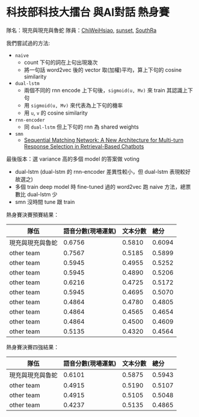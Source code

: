 # 科技部科技大擂台 與AI對話 熱身賽

隊名：現充與現充與魯蛇
隊員：[ChiWeiHsiao](https://github.com/ChiWeiHsiao), [sunset](https://github.com/sunset1995), [SouthRa](https://github.com/ko19951231)

我們嘗試過的方法:
- `naive`
    - count 下句的詞在上句出現幾次
    - 將一句話 word2vec 後的 vector 取(加權)平均，算上下句的 cosine similarity
- `dual-lstm`
    - 兩個不同的 rnn encode 上下句後，`sigmoid(u, Mv)` 來 train 其認識上下句
    - 用 `sigmoid(u, Mv)` 來代表為上下句的機率
    - 用 `u`, `v` 的 cosine similarity
- `rnn-encoder`
    - 同 `dual-lstm` 但上下句的 rnn 為 shared weights
- `smn`
    - [Sequential Matching Network: A New Architecture for Multi-turn
Response Selection in Retrieval-Based Chatbots](https://arxiv.org/pdf/1612.01627.pdf)

最後版本：選 variance 高的多個 model 的答案做 voting
- dual-lstm (dual-lstm 的 rnn-encoder 差異性較小，但 dual-lstm 表現較好故選之)
- 多個 train deep model 時 fine-tuned 過的 word2vec 跑 naive 方法，總票數比 dual-lstm 少
- smn 沒時間 tune 跟 train


熱身賽決賽預賽結果：  

| 隊伍 | 語音分數(現場運氣) | 文本分數 | 總分 |
| --- | :--- | :--- | :--- |
| 現充與現充與魯蛇 | 0.6756 | 0.5810 | 0.6094 |
| other team | 0.7567 | 0.5185 | 0.5899 |
| other team | 0.5945 | 0.4955 | 0.5252 |
| other team | 0.5945 | 0.4890 | 0.5206 |
| other team | 0.6216 | 0.4725 | 0.5172 |
| other team | 0.5945 | 0.4695 | 0.5070 |
| other team | 0.4864 | 0.4780 | 0.4805 |
| other team | 0.4864 | 0.4565 | 0.4654 |
| other team | 0.4864 | 0.4500 | 0.4609 |
| other team | 0.5135 | 0.4320 | 0.4564 |


熱身賽決賽四強結果：  

| 隊伍 | 語音分數(現場運氣) | 文本分數 | 總分 |
| --- | :--- | :--- | :--- |
| 現充與現充與魯蛇 | 0.6101 | 0.5875 | 0.5943 |
| other team | 0.4915 | 0.5190 | 0.5107 |
| other team | 0.4915 | 0.5105 | 0.5048 |
| other team | 0.4237 | 0.5135 | 0.4865 |

